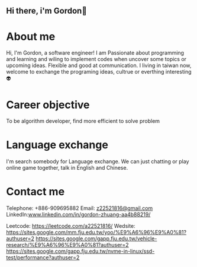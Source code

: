## Hi there, i'm Gordon👋
# About me
Hi, I'm Gordon, a software engineer! I am Passionate about programming and learning and wiling to implement codes when uncover some topics or upcoming ideas.
Flexible and good at communication. I living in taiwan now, welcome to exchange the programing ideas, cultrue or everthing interesting:alien:

# Career objective
To be algorithm developer, find more efficient to solve problem

# Language exchange
I'm search somebody for Language exchange. We can just chatting or play online game together, talk in English and Chinese.

# Contact me
Telephone: +886-909695882
Email: z22521816@gmail.com
LinkedIn:www.linkedin.com/in/gordon-zhuang-aa4b88219/

Leetcode: https://leetcode.com/a22521816/
Wedsite:  https://sites.google.com/mm.fju.edu.tw/yoo/%E9%A6%96%E9%A0%81?authuser=2
          https://sites.google.com/gapp.fju.edu.tw/vehicle-research/%E9%A6%96%E9%A0%81?authuser=2
          https://sites.google.com/gapp.fju.edu.tw/nvme-in-linux/ssd-test/performance?authuser=2

<!--
**Gordon-Zhuang/Gordon-Zhuang** is a ✨ _special_ ✨ repository because its `README.md` (this file) appears on your GitHub profile.

Here are some ideas to get you started:

- 🔭 I’m currently working on ...
- 🌱 I’m currently learning ...
- 👯 I’m looking to collaborate on ...
- 🤔 I’m looking for help with ...
- 💬 Ask me about ...
- 📫 How to reach me: ...
- 😄 Pronouns: ...
- ⚡ Fun fact: ...
-->
